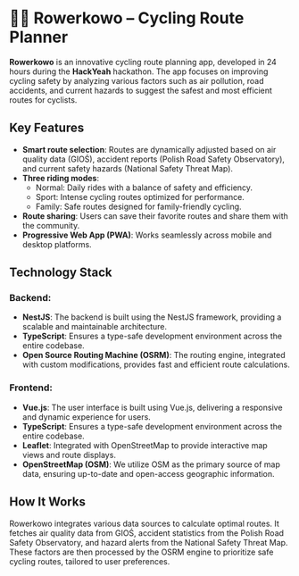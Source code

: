 # 🚴‍♂️ Rowerkowo – Cycling Route Planner

**Rowerkowo** is an innovative cycling route planning app, developed in 24 hours during the **HackYeah** hackathon. The app focuses on improving cycling safety by analyzing various factors such as air pollution, road accidents, and current hazards to suggest the safest and most efficient routes for cyclists.

## Key Features
- **Smart route selection**: Routes are dynamically adjusted based on air quality data (GIOŚ), accident reports (Polish Road Safety Observatory), and current safety hazards (National Safety Threat Map).
- **Three riding modes**: 
  - Normal: Daily rides with a balance of safety and efficiency.
  - Sport: Intense cycling routes optimized for performance.
  - Family: Safe routes designed for family-friendly cycling.
- **Route sharing**: Users can save their favorite routes and share them with the community.
- **Progressive Web App (PWA)**: Works seamlessly across mobile and desktop platforms.

## Technology Stack

### Backend:
- **NestJS**: The backend is built using the NestJS framework, providing a scalable and maintainable architecture.
- **TypeScript**: Ensures a type-safe development environment across the entire codebase.
- **Open Source Routing Machine (OSRM)**: The routing engine, integrated with custom modifications, provides fast and efficient route calculations.
  
### Frontend:
- **Vue.js**: The user interface is built using Vue.js, delivering a responsive and dynamic experience for users.
- **TypeScript**: Ensures a type-safe development environment across the entire codebase.
- **Leaflet**: Integrated with OpenStreetMap to provide interactive map views and route displays.
- **OpenStreetMap (OSM)**: We utilize OSM as the primary source of map data, ensuring up-to-date and open-access geographic information.

## How It Works
Rowerkowo integrates various data sources to calculate optimal routes. It fetches air quality data from GIOŚ, accident statistics from the Polish Road Safety Observatory, and hazard alerts from the National Safety Threat Map. These factors are then processed by the OSRM engine to prioritize safe cycling routes, tailored to user preferences.

